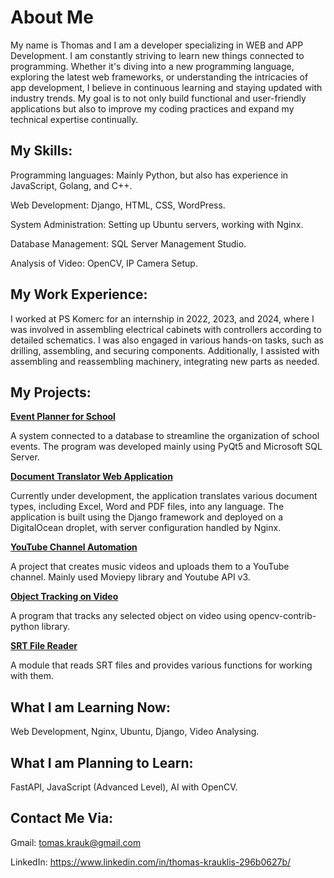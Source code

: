 # About Me

My name is Thomas and I am a developer specializing in WEB and APP Development. I am constantly striving to learn new things connected to programming. Whether it's diving into a new programming language, exploring the latest web frameworks, or understanding the intricacies of app development, I believe in continuous learning and staying updated with industry trends. My goal is to not only build functional and user-friendly applications but also to improve my coding practices and expand my technical expertise continually.  

## My Skills:

Programming languages: Mainly Python, but also has experience in JavaScript, Golang, and C++.

Web Development: Django, HTML, CSS, WordPress.

System Administration: Setting up Ubuntu servers, working with Nginx.

Database Management: SQL Server Management Studio.

Analysis of Video: OpenCV, IP Camera Setup.

## My Work Experience:

I worked at PS Komerc for an internship in 2022, 2023, and 2024, where I was involved in assembling electrical cabinets with controllers according to detailed schematics. I was also engaged in various hands-on tasks, such as drilling, assembling, and securing components. Additionally, I assisted with assembling and reassembling machinery, integrating new parts as needed.

## My Projects:

**[Event Planner for School](https://github.com/Thomas-Kr/eventPlanner)**

A system connected to a database to streamline the organization of school events. The program was developed mainly using PyQt5 and Microsoft SQL Server.

**[Document Translator Web Application](doc-trans/doc-trans-description.md)** 

Currently under development, the application translates various document types, including Excel, Word and PDF files, into any language. The application is built using the Django framework and deployed on a DigitalOcean droplet, with server configuration handled by Nginx.

**[YouTube Channel Automation]()**

A project that creates music videos and uploads them to a YouTube channel. Mainly used Moviepy library and Youtube API v3.

**[Object Tracking on Video](https://github.com/Thomas-Kr/object-tracking)**

A program that tracks any selected object on video using opencv-contrib-python library.

**[SRT File Reader](https://github.com/Thomas-Kr/srt-reader)**

A module that reads SRT files and provides various functions for working with them.

## What I am Learning Now:

Web Development, Nginx, Ubuntu, Django, Video Analysing.

## What I am Planning to Learn:

FastAPI, JavaScript (Advanced Level), AI with OpenCV.

## Contact Me Via:

Gmail: tomas.krauk@gmail.com

LinkedIn: https://www.linkedin.com/in/thomas-krauklis-296b0627b/
